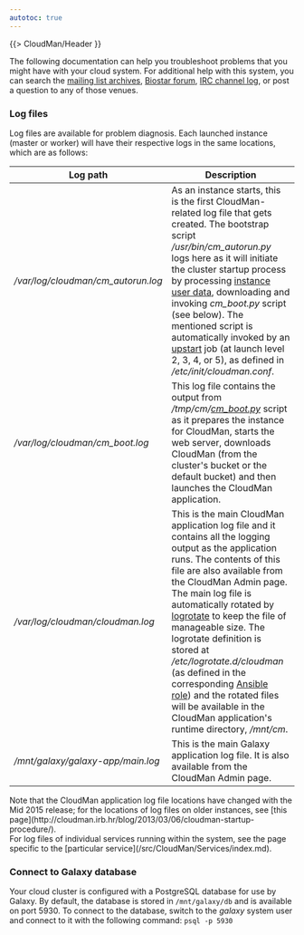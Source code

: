 ```yaml
---
autotoc: true
---
```

{{> CloudMan/Header }}
<br />

<div class='right'></div>

The following documentation can help you troubleshoot problems that you might have with your cloud system.
For additional help with this system, you can search the [mailing list archives](http://dev.list.galaxyproject.org/), [Biostar forum](https://biostar.usegalaxy.org/), [IRC channel log](https://botbot.me/freenode/galaxyproject/), or post a question to any of those venues.

### Log files

Log files are available for problem diagnosis. Each launched instance (master or worker) will have their respective logs in the same locations, which are as follows:
<div class='center'>

| Log path |  Description  | 
| -------- | ------------ | 
| */var/log/cloudman/cm_autorun.log* |  As an instance starts, this is the first CloudMan-related log file that gets created. The bootstrap script */usr/bin/cm_autorun.py* logs here as it will initiate the cluster startup process by processing [instance user data](/src/CloudMan/UserData/index.md), downloading and invoking *cm_boot.py* script (see below). The mentioned script is automatically invoked by an [upstart](http://upstart.ubuntu.com/) job (at launch level 2, 3, 4, or 5), as defined in */etc/init/cloudman.conf*.  | 
| */var/log/cloudman/cm_boot.log* |  This log file contains the output from */tmp/cm/[cm_boot.py](https://github.com/galaxyproject/cloudman/blob/master/cm_boot.py)* script as it prepares the instance for CloudMan, starts the web server, downloads CloudMan (from the cluster's bucket or the default bucket) and then launches the CloudMan application.  | 
| */var/log/cloudman/cloudman.log* |  This is the main CloudMan application log file and it contains all the logging output as the application runs. The contents of this file are also available from the CloudMan Admin page. The main log file is automatically rotated by [logrotate](http://www.linuxcommand.org/man_pages/logrotate8.html) to keep the file of manageable size. The logrotate definition is stored at */etc/logrotate.d/cloudman* (as defined in the corresponding [Ansible role](https://github.com/galaxyproject/ansible-cloudman-image/blob/master/files/cloudman.logrotate)) and the rotated files will be available in the CloudMan application's runtime directory, */mnt/cm*.  | 
| */mnt/galaxy/galaxy-app/main.log* |  This is the main Galaxy application log file. It is also available from the CloudMan Admin page.  | 
</div>
Note that the CloudMan application log file locations have changed with the Mid 2015 release; for the locations of log files on older instances, see [this page](http://cloudman.irb.hr/blog/2013/03/06/cloudman-startup-procedure/).<br />
For log files of individual services running within the system, see the page specific to the [particular service](/src/CloudMan/Services/index.md). 

### Connect to Galaxy database

Your cloud cluster is configured with a PostgreSQL database for use by Galaxy. By default, the database is stored in `/mnt/galaxy/db` and is available on port 5930. To connect to the database, switch to the *galaxy* system user and connect to it with the following command: `psql -p 5930`
